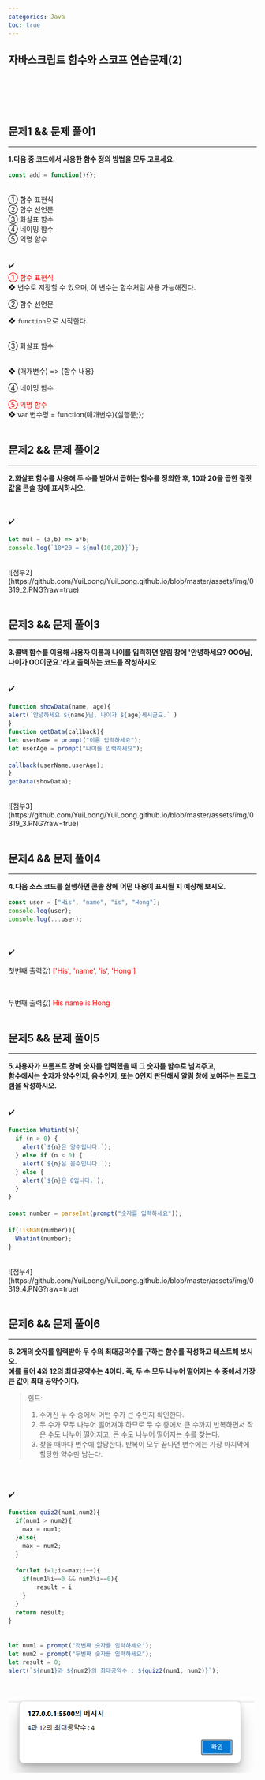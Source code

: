 ```yaml
---
categories: Java
toc: true
---
```


## 자바스크립트 함수와 스코프 연습문제(2)
  <br> 
  <br>
  <br>
  <br>
 

## 문제1 && 문제 풀이1
___
**1.다음 중 코드에서 사용한 함수 정의 방법을 모두 고르세요.** 
<br>

```js
const add = function(){};
```
<br>
① 함수 표현식
<br>
② 함수 선언문
<br>
③ 화살표 함수
<br>
④ 네이밍 함수
<br>
⑤ 익명 함수
<br>
<br>
<br>
✔️

<br>
<span style="color: red;">① 함수 표현식</span>

<br>
❖ 변수로 저장할 수 있으며, 이 변수는 함수처럼 사용 가능해진다.
<br>

② 함수 선언문
<br>

❖ `function`으로 시작한다.
<br>
<br>

③ 화살표 함수 

<br>
❖ (매개변수) => {함수 내용}
<br>

④ 네이밍 함수
<br>

<span style="color: red;">⑤ 익명 함수</span>
<br>
❖ var 변수명 = function(매개변수){실행문;};
<br>
<br>

## 문제2 && 문제 풀이2
___
**2.화살표 함수를 사용해 두 수를 받아서 곱하는 함수를 정의한 후, 10과 20을 곱한 결괏값을 콘솔 창에 표시하시오.**
<br>
<br>
<br>

  ✔️ 
  <br>
  
```js
let mul = (a,b) => a*b;
console.log(`10*20 = ${mul(10,20)}`);
```
<br>
![첨부2](https://github.com/YuiLoong/YuiLoong.github.io/blob/master/assets/img/0319_2.PNG?raw=true)
<br>
<br>

## 문제3 && 문제 풀이3
___
**3.콜백 함수를 이용해 사용자 이름과 나이를 입력하면 알림 창에 '안녕하세요? OOO님, 나이가 OO이군요.'라고 출력하는 코드를 작성하시오** <br>
<br>
<br>
  ✔️ <br>
  
  ```js
  function showData(name, age){
  alert(`안녕하세요 ${name}님, 나이가 ${age}세시군요.` )
}
function getData(callback){
  let userName = prompt("이름 입력하세요");
  let userAge = prompt("나이를 입력하세요");

  callback(userName,userAge);
}
getData(showData);
```
<br>
![첨부3](https://github.com/YuiLoong/YuiLoong.github.io/blob/master/assets/img/0319_3.PNG?raw=true)
<br>
<br>
  
## 문제4 && 문제 풀이4
___
**4.다음 소스 코드를 실행하면 콘솔 창에 어떤 내용이 표시될 지 예상해 보시오.** <br>

```js
const user = ["His", "name", "is", "Hong"];
console.log(user);
console.log(...user);
```
<br>
<br>
✔️ 
<br>

첫번째 출력값) <span style="color: red;">['His', 'name', 'is', 'Hong']</span>

<br>

두번째 출력값) <span style="color: red;">His name is Hong</span>
<br>
<br>

## 문제5 && 문제 풀이5
___
**5.사용자가 프롬프트 창에 숫자를 입력했을 때 그 숫자를 함수로 넘겨주고,** <br> 
**함수에서는 숫자가 양수인지, 음수인지, 또는 0인지 판단해서 알림 창에 보여주는 프로그램을 작성하시오.**
<br>
<br>
<br>
  ✔️ <br>
  
```js
function Whatint(n){
  if (n > 0) {
    alert(`${n}은 양수입니다.`);
  } else if (n < 0) {
    alert(`${n}은 음수입니다.`);
  } else {
    alert(`${n}은 0입니다.`);
  }
}

const number = parseInt(prompt("숫자를 입력하세요"));

if(!isNaN(number)){
  Whatint(number);
}

```
<br>
![첨부4](https://github.com/YuiLoong/YuiLoong.github.io/blob/master/assets/img/0319_4.PNG?raw=true)
<br>
<br>

## 문제6 && 문제 풀이6
___
**6. 2개의 숫자를 입력받아 두 수의 최대공약수를 구하는 함수를 작성하고 테스트해 보시오.** <br>
**예를 들어 4와 12의 최대공약수는 4이다. 즉, 두 수 모두 나누어 떨어지는 수 중에서 가장 큰 값이 최대 공약수이다.**
<br>
>힌트: <br>
>1) 주어진 두 수 중에서 어떤 수가 큰 수인지 확인한다.<br>
>2) 두 수가 모두 나누어 떨어져야 하므로 두 수 중에서 큰 수까지 반복하면서 작은 수도 나누어 떨어지고, 큰 수도 나누어 떨어지는 수를 찾는다.<br>
>3) 찾을 때마다 변수에 할당한다. 반복이 모두 끝나면 변수에는 가장 마지막에 할당한 약수만 남는다.<br>

<br>
<br>

  ✔️ <br>

```js
function quiz2(num1,num2){
  if(num1 > num2){
    max = num1;
  }else{
    max = num2;
  }

  for(let i=1;i<=max;i++){
    if(num1%i==0 && num2%i==0){
        result = i
    }
  }
  return result;
}


let num1 = prompt("첫번째 숫자를 입력하세요");
let num2 = prompt("두번째 숫자를 입력하세요");
let result = 0;
alert(`${num1}과 ${num2}의 최대공약수 : ${quiz2(num1, num2)}`);

```
<br>

![첨부5](https://github.com/YuiLoong/YuiLoong.github.io/blob/master/assets/img/0319_5.PNG?raw=true)
<br>
<br>
